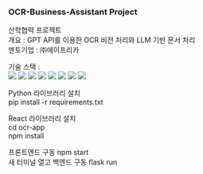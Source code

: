<h3>OCR-Business-Assistant Project</h3>
산학협력 프로젝트 <br/>
개요 : GPT API를 이용한 OCR 비전 처리와 LLM 기반 문서 처리<br/>
멘토기업 : ㈜에이프리카<br/>

<p>
기술 스택 : <br>
<img src="https://img.shields.io/badge/HTML5-E34F26?style=for-the-badge&logo=HTML5&logoColor=white">
<img src="https://img.shields.io/badge/CSS3-1572B6?style=for-the-badge&logo=CSS3&logoColor=white">
<img src="https://img.shields.io/badge/JavaScript-F7DF1E?style=for-the-badge&logo=JavaScript&logoColor=white">
<img src="https://img.shields.io/badge/React-61DAFB?style=for-the-badge&logo=React&logoColor=white">
<img src="https://img.shields.io/badge/python-3776AB?style=for-the-badge&logo=python&logoColor=white">
<img src="https://img.shields.io/badge/flask-000000?style=for-the-badge&logo=flask&logoColor=white">
<img src="https://img.shields.io/badge/gpt api-412991?style=for-the-badge&logo=openai&logoColor=white">
<img src="https://img.shields.io/badge/mongodb-47A248?style=for-the-badge&logo=mongodb&logoColor=white"><br>
</p>

Python 라이브러리 설치<br/>
pip install -r requirements.txt

React 라이브러리 설치<br/>
cd ocr-app<br/>
npm install

프론트엔드 구동 npm start<br/>
새 터미널 열고 백엔드 구동 flask run
